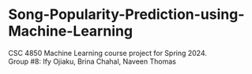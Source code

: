 # Song-Popularity-Prediction-using-Machine-Learning
CSC 4850 Machine Learning course project for Spring 2024.
<br/> Group #8: Ify Ojiaku, Brina Chahal, Naveen Thomas
